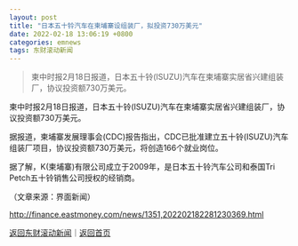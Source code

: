 ```yaml
---
layout: post
title: "日本五十铃汽车在柬埔寨设组装厂，拟投资730万美元"
date: 2022-02-18 13:06:19 +0800
categories: emnews
tags: 东财滚动新闻
---
```

> 柬中时报2月18日报道，日本五十铃(ISUZU)汽车在柬埔寨实居省兴建组装厂，协议投资额730万美元。

<p>柬中时报2月18日报道，日本五十铃(ISUZU)汽车在柬埔寨实居省兴建组装厂，协议投资额730万美元。</p><p>据报道，柬埔寨发展理事会(CDC)报告指出，CDC已批准建立五十铃(ISUZU)汽车组装厂项目，协议投资额730万美元，将创造166个就业岗位。</p><p>据了解，K(柬埔寨)有限公司成立于2009年，是日本五十铃汽车公司和泰国Tri Petch五十铃销售公司授权的经销商。</p><p class="em_media">（文章来源：界面新闻）</p>

<http://finance.eastmoney.com/news/1351,202202182281230369.html>

[返回东财滚动新闻](//finews.withounder.com/emnews/)｜[返回首页](//finews.withounder.com/)